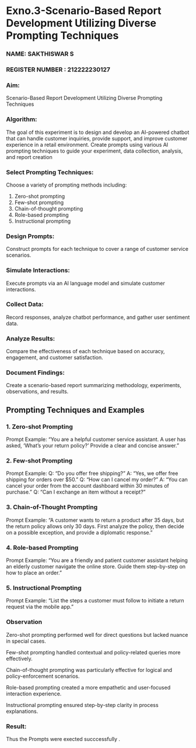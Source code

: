 # Exno.3-Scenario-Based Report Development Utilizing Diverse Prompting Techniques
### NAME: SAKTHISWAR S                                                                       
### REGISTER NUMBER : 212222230127
### Aim:
Scenario-Based Report Development Utilizing Diverse Prompting Techniques
### Algorithm:  
The goal of this experiment is to design and develop an AI-powered chatbot that can handle customer inquiries, provide support, and improve customer experience in a retail environment. Create prompts using various AI prompting techniques to guide your experiment, data collection, analysis, and report creation

### Select Prompting Techniques: 
Choose a variety of prompting methods including:

1. Zero-shot prompting
2. Few-shot prompting
3. Chain-of-thought prompting
4. Role-based prompting
5. Instructional prompting

### Design Prompts: 
Construct prompts for each technique to cover a range of customer service scenarios.

### Simulate Interactions: 
Execute prompts via an AI language model and simulate customer interactions.

### Collect Data: 
Record responses, analyze chatbot performance, and gather user sentiment data.

### Analyze Results: 
Compare the effectiveness of each technique based on accuracy, engagement, and customer satisfaction.

### Document Findings: 
Create a scenario-based report summarizing methodology, experiments, observations, and results.

## Prompting Techniques and Examples
### 1. Zero-shot Prompting
Prompt Example:
“You are a helpful customer service assistant. A user has asked, ‘What’s your return policy?’ Provide a clear and concise answer.”

### 2. Few-shot Prompting
Prompt Example:
Q: “Do you offer free shipping?”
A: “Yes, we offer free shipping for orders over $50.”
Q: “How can I cancel my order?”
A: “You can cancel your order from the account dashboard within 30 minutes of purchase.”
Q: “Can I exchange an item without a receipt?”

### 3. Chain-of-Thought Prompting
Prompt Example:
“A customer wants to return a product after 35 days, but the return policy allows only 30 days. First analyze the policy, then decide on a possible exception, and provide a diplomatic response.”

### 4. Role-based Prompting
Prompt Example:
“You are a friendly and patient customer assistant helping an elderly customer navigate the online store. Guide them step-by-step on how to place an order.”

### 5. Instructional Prompting
Prompt Example:
“List the steps a customer must follow to initiate a return request via the mobile app.”

### Observation
Zero-shot prompting performed well for direct questions but lacked nuance in special cases.

Few-shot prompting handled contextual and policy-related queries more effectively.

Chain-of-thought prompting was particularly effective for logical and policy-enforcement scenarios.

Role-based prompting created a more empathetic and user-focused interaction experience.

Instructional prompting ensured step-by-step clarity in process explanations.


### Result: 
Thus the Prompts were exected succcessfully .

